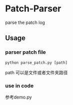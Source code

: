 # Patch-Parser
parse the patch log

## Usage

### parser patch file
```
python parse_patch.py [path]
```
path 可以是文件或者文件夹路径

### use in code

参考demo.py